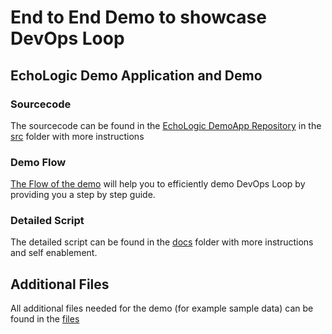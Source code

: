 # End to End Demo to showcase DevOps Loop

## EchoLogic Demo Application and Demo

### Sourcecode

The sourcecode can be found in the [EchoLogic DemoApp Repository](https://github.com/DevOpsAutomationLabs/EchoLogic_DemoApp) in the [src](https://github.com/DevOpsAutomationLabs/EchoLogic_DemoApp/tree/main/src) folder with more instructions

### Demo Flow

[The Flow of the demo](docs/demoflow.md) will help you to efficiently demo DevOps Loop by providing you a step by step guide.

### Detailed Script

The detailed script can be found in the [docs](docs/index.md) folder with more instructions and self enablement.

## Additional Files

All additional files needed for the demo (for example sample data) can be found in the [files](files/README.md)
